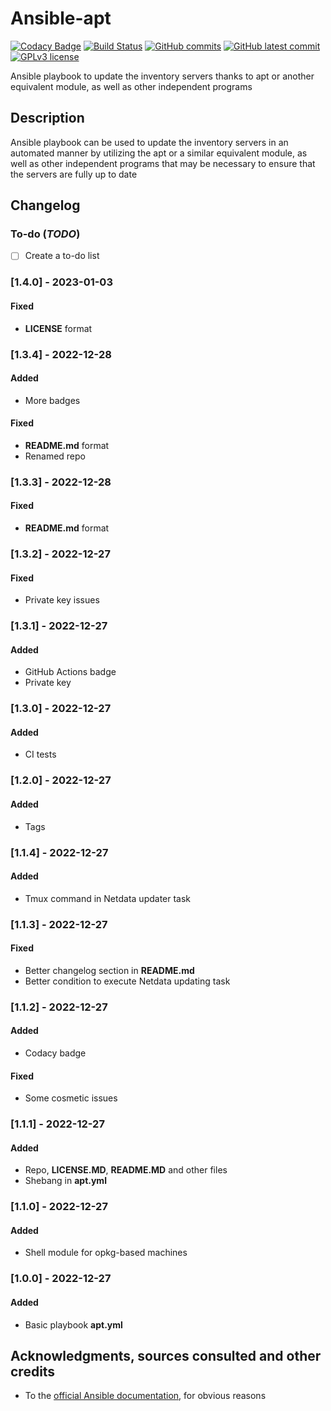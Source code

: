 # Ansible-apt
[![Codacy Badge](https://app.codacy.com/project/badge/Grade/6aa675bb5e4749f885e1b2cbcd01fe51)](https://www.codacy.com/gh/Veltys/Ansible-apt/dashboard?utm_source=github.com&amp;utm_medium=referral&amp;utm_content=Veltys/Ansible-apt&amp;utm_campaign=Badge_Grade)
[![Build Status](https://github.com/Veltys/Ansible-apt/actions/workflows/tester.yml/badge.svg?branch=master)](https://github.com/Veltys/Ansible-apt/actions)
[![GitHub commits](https://badgen.net/github/commits/Veltys/Ansible-apt)](https://GitHub.com/Veltys/Ansible-apt/commit/)
[![GitHub latest commit](https://badgen.net/github/last-commit/Veltys/Ansible-apt)](https://GitHub.com/Veltys/Ansible-apt/commit/)
[![GPLv3 license](https://img.shields.io/badge/License-GPLv3-blue.svg)](https://github.com/Veltys/Ansible-apt/blob/master/LICENSE)

Ansible playbook to update the inventory servers thanks to apt or another equivalent module, as well as other independent programs


## Description
Ansible playbook can be used to update the inventory servers in an automated manner by utilizing the apt or a similar equivalent module, as well as other independent programs that may be necessary to ensure that the servers are fully up to date


## Changelog
### To-do (*TODO*)
- [ ] Create a to-do list

### [1.4.0] - 2023-01-03
#### Fixed
- **LICENSE** format

### [1.3.4] - 2022-12-28
#### Added
- More badges

#### Fixed
- **README.md** format
- Renamed repo

### [1.3.3] - 2022-12-28
#### Fixed
- **README.md** format

### [1.3.2] - 2022-12-27
#### Fixed
- Private key issues

### [1.3.1] - 2022-12-27
#### Added
- GitHub Actions badge
- Private key

### [1.3.0] - 2022-12-27
#### Added
- CI tests

### [1.2.0] - 2022-12-27
#### Added
- Tags

### [1.1.4] - 2022-12-27
#### Added
- Tmux command in Netdata updater task

### [1.1.3] - 2022-12-27
#### Fixed
- Better changelog section in **README.md**
- Better condition to execute Netdata updating task

### [1.1.2] - 2022-12-27
#### Added
- Codacy badge

#### Fixed
- Some cosmetic issues

### [1.1.1] - 2022-12-27
#### Added
- Repo, **LICENSE.MD**, **README.MD** and other files
- Shebang in **apt.yml**

### [1.1.0] - 2022-12-27
#### Added
- Shell module for opkg-based machines

### [1.0.0] - 2022-12-27
#### Added
- Basic playbook **apt.yml**


## Acknowledgments, sources consulted and other credits
* To the [official Ansible documentation](https://docs.ansible.com/ansible/latest/index.html), for obvious reasons
